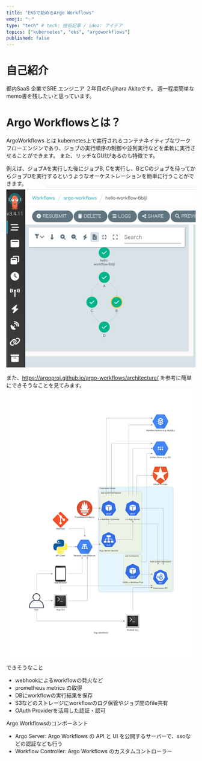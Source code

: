 ```yaml
---
title: "EKSで始めるArgo Workflows"
emoji: "✨"
type: "tech" # tech: 技術記事 / idea: アイデア
topics: ["kubernetes", "eks", "argoworkflows"]
published: false
---
```


# 自己紹介
都内SaaS 企業でSRE エンジニア ２年目のFujihara Akitoです。
週一程度簡単なmemo書を残したいと思っています。

# Argo Workflowsとは？
ArgoWorkflows とは kubernetes上で実行されるコンテナネイティブなワークフローエンジンであり、ジョブの実行順序の制御や並列実行などを柔軟に実行させることができます。
また、リッチなGUIがあるのも特徴です。

例えば、ジョブAを実行した後にジョブB, Cを実行し、BとCのジョブを待ってからジョブDを実行するというようなオーケストレーションを簡単に行うことができます。
![](/images/argo-workflows/sample-workflow-1.png)

また、https://argoproj.github.io/argo-workflows/architecture/ を参考に簡単にできそうなことを見てみます。
![](/images/argo-workflows/argo-workflows-architecture.png)

できそうなこと
- webhookによるworkflowの発火など
- prometheus metrics の取得
- DBにworkflowの実行結果を保存
- S3などのストレージにworkflowのログ保管やジョブ間のfile共有
- OAuth Providerを活用した認証・認可

Argo Workflowsのコンポーネント
- Argo Server: Argo Workflows の API と UI を公開するサーバーで、ssoなどの認証なども行う
- Workflow Controller: Argo Workflows のカスタムコントローラー


